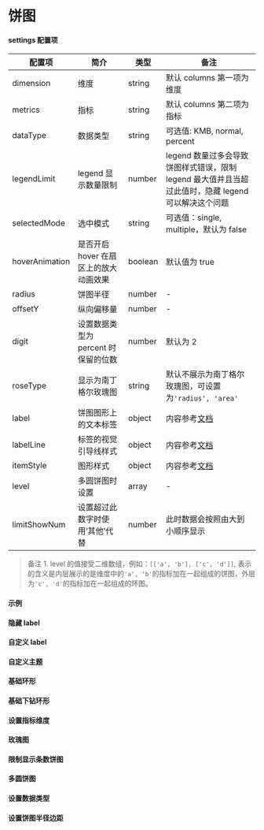 # 饼图

#### settings 配置项

| 配置项         | 简介                                  | 类型    | 备注                                                                                                |
| -------------- | ------------------------------------- | ------- | --------------------------------------------------------------------------------------------------- |
| dimension      | 维度                                  | string  | 默认 columns 第一项为维度                                                                           |
| metrics        | 指标                                  | string  | 默认 columns 第二项为指标                                                                           |
| dataType       | 数据类型                              | string  | 可选值: KMB, normal, percent                                                                        |
| legendLimit    | legend 显示数量限制                   | number  | legend 数量过多会导致饼图样式错误，限制 legend 最大值并且当超过此值时，隐藏 legend 可以解决这个问题 |
| selectedMode   | 选中模式                              | string  | 可选值：single, multiple，默认为 false                                                              |
| hoverAnimation | 是否开启 hover 在扇区上的放大动画效果 | boolean | 默认值为 true                                                                                       |
| radius         | 饼图半径                              | number  | -                                                                                                   |
| offsetY        | 纵向偏移量                            | number  | -                                                                                                   |
| digit          | 设置数据类型为 percent 时保留的位数   | number  | 默认为 2                                                                                            |
| roseType       | 显示为南丁格尔玫瑰图                  | string  | 默认不展示为南丁格尔玫瑰图，可设置为`'radius', 'area'`                                              |
| label          | 饼图图形上的文本标签                  | object  | 内容参考[文档](http://echarts.baidu.com/option.html#series-pie.label)                               |
| labelLine      | 标签的视觉引导线样式                  | object  | 内容参考[文档](http://echarts.baidu.com/option.html#series-pie.labelLine)                           |
| itemStyle      | 图形样式                              | object  | 内容参考[文档](http://echarts.baidu.com/option.html#series-pie.itemStyle)                           |
| level          | 多圆饼图时设置                        | array   | -                                                                                                   |
| limitShowNum   | 设置超过此数字时使用‘其他’代替        | number  | 此时数据会按照由大到小顺序显示                                                                      |

> 备注 1. level 的值接受二维数组，例如：`[['a', 'b'], ['c', 'd']]`, 表示的含义是内层展示的是维度中的`'a', 'b'`的指标加在一起组成的饼图，外层为`'c', 'd'`的指标加在一起组成的环图。

#### 示例

<vuep template="#simple-pie"></vuep>

<script v-pre type="text/x-template" id="simple-pie">
<template>
  <ve-pie :data="chartData"></ve-pie>
</template>

<script>
  export default {
    data () {
      return {
        chartData: {
          columns: ['日期', '访问用户'],
          rows: [
            { '日期': '1/1', '访问用户': 1393 },
            { '日期': '1/2', '访问用户': 3530 },
            { '日期': '1/3', '访问用户': 2923 },
            { '日期': '1/4', '访问用户': 1723 },
            { '日期': '1/5', '访问用户': 3792 },
            { '日期': '1/6', '访问用户': 4593 }
          ]
        }
      }
    }
  }
</script>
</script>

#### 隐藏 label

<vuep template="#simple-label-pie"></vuep>

<script v-pre type="text/x-template" id="simple-label-pie">
<template>
  <ve-pie :data="chartData" :settings="chartSettings"></ve-pie>
</template>

<script>
  export default {
    data () {
      this.chartSettings = {
        label: {
          show: false
        },
        labelLine: {
          show: false
        }
      }
      return {
        chartData: {
          columns: ['日期', '访问用户'],
          rows: [
            { '日期': '1/1', '访问用户': 1393 },
            { '日期': '1/2', '访问用户': 3530 },
            { '日期': '1/3', '访问用户': 2923 },
            { '日期': '1/4', '访问用户': 1723 },
            { '日期': '1/5', '访问用户': 3792 },
            { '日期': '1/6', '访问用户': 4593 }
          ]
        }
      }
    }
  }
</script>
</script>

#### 自定义 label

<vuep template="#simple-set-pie"></vuep>

<script v-pre type="text/x-template" id="simple-set-pie">
<template>
  <ve-pie :data="chartData" :settings="chartSettings"></ve-pie>
</template>

<script>
  export default {
    data () {
      this.chartSettings = {
        label: {
          formatter: "{b} : {c} ({d}%)"
        }
      }
      return {
        chartData: {
          columns: ['日期', '访问用户'],
          rows: [
            { '日期': '1/1', '访问用户': 1393 },
            { '日期': '1/2', '访问用户': 3530 },
            { '日期': '1/3', '访问用户': 2923 },
            { '日期': '1/4', '访问用户': 1723 },
            { '日期': '1/5', '访问用户': 3792 },
            { '日期': '1/6', '访问用户': 4593 }
          ]
        }
      }
    }
  }
</script>
</script>

#### 自定义主题

<vuep template="#simple-theme-pie"></vuep>

<script v-pre type="text/x-template" id="simple-theme-pie">
<template>
  <ve-pie :data="chartData" :settings="chartSettings" :theme="chartTheme"></ve-pie>
</template>

<script>
  export default {
    data () {
      this.chartSettings = {
        label: {
          show: false
        },
        labelLine: {
          show: false
        }
      }
      this.chartTheme = {
        color: ['#FEC9C8', '#FEE0C5', '#B4EFD5', '#CADCFE', '#FF9C5A', '#BAF6E9']
      }
      return {
        chartData: {
          columns: ['日期', '访问用户'],
          rows: [
            { '日期': '1/1', '访问用户': 1393 },
            { '日期': '1/2', '访问用户': 3530 },
            { '日期': '1/3', '访问用户': 2923 },
            { '日期': '1/4', '访问用户': 1723 },
            { '日期': '1/5', '访问用户': 3792 },
            { '日期': '1/6', '访问用户': 4593 }
          ]
        }
      }
    }
  }
</script>
</script>

#### 基础环形

<vuep template="#simple-circular-pie"></vuep>

<script v-pre type="text/x-template" id="simple-circular-pie">
<template>
  <ve-pie :data="chartData" :settings="chartSettings"></ve-pie>
</template>

<script>
  export default {
    data () {
      this.chartSettings = {
        level: [[], ["1/1", "1/2", "1/3", "1/4", "1/5", "1/6"]]
      }
      return {
        chartData: {
          columns: ['日期', '访问用户'],
          rows: [
            { '日期': '1/1', '访问用户': 1393 },
            { '日期': '1/2', '访问用户': 3530 },
            { '日期': '1/3', '访问用户': 2923 },
            { '日期': '1/4', '访问用户': 1723 },
            { '日期': '1/5', '访问用户': 3792 },
            { '日期': '1/6', '访问用户': 4593 }
          ]
        }
      }
    }
  }
</script>
</script>

#### 基础下钻环形

<vuep template="#simple-down-pie"></vuep>

<script v-pre type="text/x-template" id="simple-down-pie">
<template>
  <ve-pie :data="chartData" :settings="chartSettings"></ve-pie>
</template>

<script>
  export default {
    data () {
      this.chartSettings = {
        level: [[], ["1/1", "1/2", "1/3", "1/4", "1/5", "1/6"]],
        downPie: true
      }
      return {
        chartData: {
          columns: ['日期', '访问用户'],
          rows: [
            { '日期': '1/1', '访问用户': 1393 },
            { '日期': '1/2', '访问用户': 3530 },
            { '日期': '1/3', '访问用户': 2923 },
            { '日期': '1/4', '访问用户': 1723 },
            { '日期': '1/5', '访问用户': 3792 },
            { '日期': '1/6', '访问用户': 4593 }
          ]
        }
      }
    }
  }
</script>
</script>

#### 设置指标维度

<vuep template="#index-demision"></vuep>

<script v-pre type="text/x-template" id="index-demision">
<template>
  <ve-pie :data="chartData" :settings="chartSettings"></ve-pie>
</template>

<script>
  export default {
    data () {
      this.chartSettings = {
        dimension: '日期',
        metrics: '访问用户'
      }
      return {
        chartData: {
          columns: ['日期', '访问用户'],
          rows: [
            { '日期': '1/1', '访问用户': 1393 },
            { '日期': '1/2', '访问用户': 3530 },
            { '日期': '1/3', '访问用户': 2923 },
            { '日期': '1/4', '访问用户': 1723 },
            { '日期': '1/5', '访问用户': 3792 },
            { '日期': '1/6', '访问用户': 4593 }
          ]
        }
      }
    }
  }
</script>
</script>

#### 玫瑰图

<vuep template="#rose-pie"></vuep>

<script v-pre type="text/x-template" id="rose-pie">
<template>
  <ve-pie :data="chartData" :settings="chartSettings"></ve-pie>
</template>

<script>
  export default {
    data () {
      this.chartSettings = {
        roseType: 'radius'
      }
      return {
        chartData: {
          columns: ['日期', '访问用户'],
          rows: [
            { '日期': '1/1', '访问用户': 1393 },
            { '日期': '1/2', '访问用户': 3530 },
            { '日期': '1/3', '访问用户': 2923 },
            { '日期': '1/4', '访问用户': 1723 },
            { '日期': '1/5', '访问用户': 3792 },
            { '日期': '1/6', '访问用户': 4593 }
          ]
        }
      }
    }
  }
</script>
</script>

#### 限制显示条数饼图

<vuep template="#limited-number"></vuep>

<script v-pre type="text/x-template" id="limited-number">
<template>
  <ve-pie :data="chartData" :settings="chartSettings"></ve-pie>
</template>

<script>
  export default {
    data () {
      this.chartSettings = {
        limitShowNum: 5
      }
      return {
        chartData: {
          columns: ['日期', '访问用户'],
          rows: [
            { '日期': '1/1', '访问用户': 1393 },
            { '日期': '1/2', '访问用户': 3530 },
            { '日期': '1/3', '访问用户': 2923 },
            { '日期': '1/4', '访问用户': 1723 },
            { '日期': '1/5', '访问用户': 3792 },
            { '日期': '1/6', '访问用户': 4593 }
          ]
        }
      }
    }
  }
</script>
</script>

#### 多圆饼图

<vuep template="#mutiple-pie"></vuep>

<script v-pre type="text/x-template" id="mutiple-pie">
<template>
  <ve-pie :data="chartData" :settings="chartSettings"></ve-pie>
</template>

<script>
  export default {
    data () {
      this.chartSettings = {
        level: [
          ['1/1', '1/2', '1/3'],
          ['1/4', '1/5']
        ]
      }
      return {
        chartData: {
          columns: ['日期', '访问用户'],
          rows: [
            { '日期': '1/1', '访问用户': 1393 },
            { '日期': '1/2', '访问用户': 3530 },
            { '日期': '1/3', '访问用户': 2923 },
            { '日期': '1/4', '访问用户': 1723 },
            { '日期': '1/5', '访问用户': 3792 },
            { '日期': '1/6', '访问用户': 4593 }
          ]
        }
      }
    }
  }
</script>
</script>

#### 设置数据类型

<vuep template="#data-type"></vuep>

<script v-pre type="text/x-template" id="data-type">
<template>
  <ve-pie :data="chartData" :settings="chartSettings"></ve-pie>
</template>

<script>
  export default {
    data () {
      this.chartSettings = {
        dataType: 'percent'
      }
      return {
        chartData: {
          columns: ['日期', '访问用户'],
          rows: [
            { '日期': '1/1', '访问用户': 1393 },
            { '日期': '1/2', '访问用户': 3530 },
            { '日期': '1/3', '访问用户': 2923 },
            { '日期': '1/4', '访问用户': 1723 },
            { '日期': '1/5', '访问用户': 3792 },
            { '日期': '1/6', '访问用户': 4593 }
          ]
        }
      }
    }
  }
</script>
</script>

#### 设置饼图半径边距

<vuep template="#pie-style"></vuep>

<script v-pre type="text/x-template" id="pie-style">
<template>
  <ve-pie :data="chartData" :settings="chartSettings"></ve-pie>
</template>

<script>
  export default {
    data () {
      this.chartSettings = {
        radius: 10,
        offsetY: 300
      }
      return {
        chartData: {
          columns: ['日期', '访问用户'],
          rows: [
            { '日期': '1/1', '访问用户': 1393 },
            { '日期': '1/2', '访问用户': 3530 },
            { '日期': '1/3', '访问用户': 2923 },
            { '日期': '1/4', '访问用户': 1723 },
            { '日期': '1/5', '访问用户': 3792 },
            { '日期': '1/6', '访问用户': 4593 }
          ]
        }
      }
    }
  }
</script>
</script>
